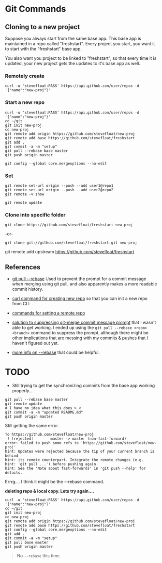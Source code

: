 Git Commands
============

## Cloning to a new project

Suppose you always start from the same base app. This base app is maintained in a repo called "freshstart". Every project you start, you want it to start with the "freshstart" base app.

You also want you project to be linked to "freshstart", so that every time it is updated, your new project gets the updates to it's base app as well.

### Remotely create 

```
curl -u 'stevefloat:PASS' https://api.github.com/user/repos -d '{"name":"new-proj"}'
```

### Start a new repo

```
curl -u 'stevefloat:PASS' https://api.github.com/user/repos -d '{"name":"new-proj"}'
cd ~/git
git init new-proj
cd new-proj
git remote add origin https://github.com/stevefloat/new-proj
git remote add base https://github.com/stevefloat/freshstart
git add .
git commit -a -m "setup"
git pull --rebase base master
git push origin master

```

```
git config --global core.mergeoptions --no-edit
```

### Set 

```
git remote set-url origin --push --add user1@repo1
git remote set-url origin --push --add user2@repo2
git remote -v show
```
```
git remote update
```


### Clone into specific folder

```
git clone https://github.com/stevefloat/freshstart new-proj
```
-or-
```
git clone git://github.com/stevefloat/freshstart.git new-proj
```


git remote add upstream https://github.com/stevefloat/freshstart


## References

* [git pull --rebase](http://viget.com/extend/only-you-can-prevent-git-merge-commits) Used to prevent the prompt for a commit message when merging using git pull, and also apparently makes a more readable commit history.

* [curl command for creating new repo](http://stackoverflow.com/questions/2423777/is-it-possible-to-create-a-remote-repo-on-github-from-the-cli-without-ssh) so that you can init a new repo from CLI

* [commands for setting a remote repo](http://stackoverflow.com/questions/849308/pull-push-from-multiple-remote-locations)

* [solution to suppressing git-merge commit message prompt](http://stackoverflow.com/questions/12752288/git-merge-doesnt-use-default-merge-message-opens-editor-with-default-message/12752379#12752379) that I wasn't able to get working. I ended up using the ```git pull --rebase <repo> <branch>``` command to suppress the prompt, although there might be other implications that are messing with my commits & pushes that I haven't figured out yet.

* [more info on --rebase](http://gitready.com/intermediate/2009/01/31/intro-to-rebase.html) that could be helpful.


TODO
====

* Still trying to get the synchronizing commits from the base app working properly...

```
git pull --rebase base master
git remote update
# I have no idea what this does >_<
git commit -a -m "updated README.md"
git push origin master
```

Still getting the same error.

>
```
To https://github.com/stevefloat/new-proj
 ! [rejected]        master -> master (non-fast-forward)
error: failed to push some refs to 'https://github.com/stevefloat/new-proj'
hint: Updates were rejected because the tip of your current branch is behind
hint: its remote counterpart. Integrate the remote changes (e.g.
hint: 'git pull ...') before pushing again.
hint: See the 'Note about fast-forwards' in 'git push --help' for details.
```

Errrg.... I think it might be the --rebase command.

**deleting repo & local copy. Lets try again....**


```
curl -u 'stevefloat:PASS' https://api.github.com/user/repos -d '{"name":"new-proj"}'
cd ~/git
git init new-proj
cd new-proj
git remote add origin https://github.com/stevefloat/new-proj
git remote add base https://github.com/stevefloat/freshstart
git config --global core.mergeoptions --no-edit
git add .
git commit -a -m "setup"
git pull base master
git push origin master

```

> No ```--rebase``` this time.
